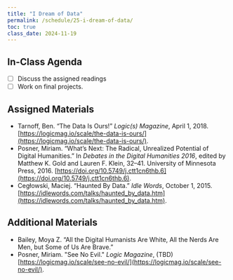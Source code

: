 ```yaml
---
title: "I Dream of Data"
permalink: /schedule/25-i-dream-of-data/
toc: true
class_date: 2024-11-19
---
```


## In-Class Agenda

- [ ] Discuss the assigned readings
- [ ] Work on final projects.

## Assigned Materials

- Tarnoff, Ben. “The Data Is Ours!” *Logic(s) Magazine*, April 1, 2018. [https://logicmag.io/scale/the-data-is-ours/](https://logicmag.io/scale/the-data-is-ours/).
- Posner, Miriam. “What’s Next: The Radical, Unrealized Potential of Digital Humanities.” In *Debates in the Digital Humanities 2016*, edited by Matthew K. Gold and Lauren F. Klein, 32–41. University of Minnesota Press, 2016. [https://doi.org/10.5749/j.ctt1cn6thb.6](https://doi.org/10.5749/j.ctt1cn6thb.6).
- Cegłowski, Maciej. “Haunted By Data.” *Idle Words*, October 1, 2015. [https://idlewords.com/talks/haunted_by_data.htm](https://idlewords.com/talks/haunted_by_data.htm).

## Additional Materials

- Bailey, Moya Z. “All the Digital Humanists Are White, All the Nerds Are Men, but Some of Us Are Brave.”
- Posner, Miriam. "See No Evil." *Logic Magazine*, (TBD) [https://logicmag.io/scale/see-no-evil/](https://logicmag.io/scale/see-no-evil/).